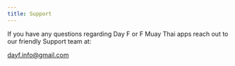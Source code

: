 ```yaml
---
title: Support
---
```

If you have any questions regarding Day F or F Muay Thai apps reach out to our friendly Support team at:

dayf.info@gmail.com
